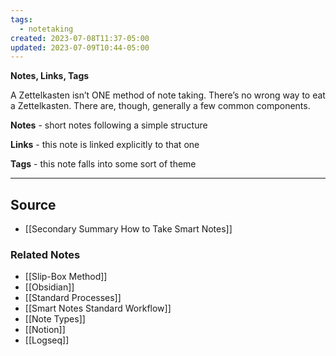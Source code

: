 ```yaml
---
tags:
  - notetaking
created: 2023-07-08T11:37-05:00
updated: 2023-07-09T10:44-05:00
---
```

**Notes, Links, Tags**

A Zettelkasten isn’t ONE method of note taking. There’s no wrong way to eat a Zettelkasten. There are, though, generally a few common components.

**Notes** - short notes following a simple structure

**Links** - this note is linked explicitly to that one

**Tags** - this note falls into some sort of theme

---

## Source
- [[Secondary Summary How to Take Smart Notes]]

### Related Notes
- [[Slip-Box Method]] 
- [[Obsidian]] 
- [[Standard Processes]] 
- [[Smart Notes Standard Workflow]] 
- [[Note Types]] 
- [[Notion]] 
- [[Logseq]]